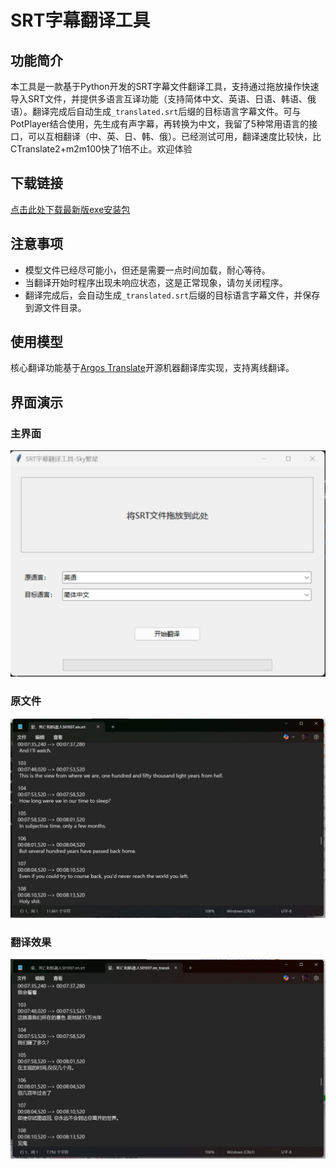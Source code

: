 # SRT字幕翻译工具

## 功能简介
本工具是一款基于Python开发的SRT字幕文件翻译工具，支持通过拖放操作快速导入SRT文件，并提供多语言互译功能（支持简体中文、英语、日语、韩语、俄语）。翻译完成后自动生成`_translated.srt`后缀的目标语言字幕文件。可与PotPlayer结合使用，先生成有声字幕，再转换为中文，我留了5种常用语言的接口，可以互相翻译（中、英、日、韩、俄）。已经测试可用，翻译速度比较快，比CTranslate2+m2m100快了1倍不止。欢迎体验

## 下载链接
[点击此处下载最新版exe安装包](https://download.csdn.net/download/weixin_45826970/90890917?spm=1001.2014.3001.5501)

## 注意事项
- 模型文件已经尽可能小，但还是需要一点时间加载，耐心等待。
- 当翻译开始时程序出现未响应状态，这是正常现象，请勿关闭程序。
- 翻译完成后，会自动生成`_translated.srt`后缀的目标语言字幕文件，并保存到源文件目录。

## 使用模型
核心翻译功能基于[Argos Translate](https://github.com/argosopentech/argos-translate)开源机器翻译库实现，支持离线翻译。

## 界面演示
### 主界面
![主界面](img/index.png)

### 原文件
![原语言](img/en.png)

### 翻译效果
![目标语言](img/zh.png)


